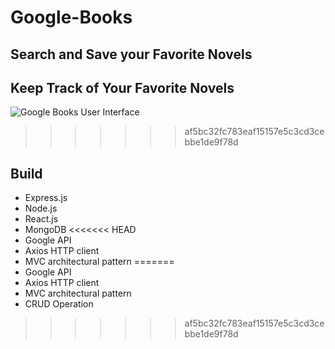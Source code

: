 # Google-Books

## Search and Save your Favorite Novels

## Keep Track of Your Favorite Novels

![Google Books User Interface](/client/public/images/UI.png)
>>>>>>> af5bc32fc783eaf15157e5c3cd3cebbe1de9f78d

## Build 
* Express.js 
* Node.js
* React.js
* MongoDB
<<<<<<< HEAD
* Google API
* Axios HTTP client 
* MVC architectural pattern 
=======
* Google API 
* Axios HTTP client 
* MVC architectural pattern 
* CRUD Operation
>>>>>>> af5bc32fc783eaf15157e5c3cd3cebbe1de9f78d
